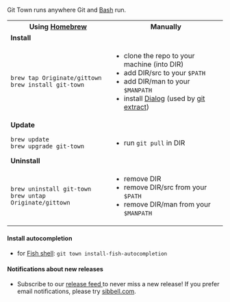 Git Town runs anywhere Git and [Bash](https://www.gnu.org/software/bash/bash.html) run.


<table>
  <tr>
    <th width="300px">
      Using <a href="http://brew.sh">Homebrew</a>
    </th>
    <th width="400px">
      Manually
    </th>
  </tr>
  <tr class="subhead">
    <td colspan="2">
      <b>Install</b>
    </td>
  </tr>
  <tr>
    <td>
      <code>brew tap Originate/gittown</code><br>
      <code>brew install git-town</code>
    </td>
    <td>
      <ul>
        <li>clone the repo to your machine (into DIR)</li>
        <li>add DIR/src to your <code>$PATH</code></li>
        <li>add DIR/man to your <code>$MANPATH</code></li>
        <li>
          install <a href="http://en.wikipedia.org/wiki/Dialog_(software)">Dialog</a>
          (used by <a href="/documentation/commands/git-extract.md">git extract</a>)
        </li>
      </ul>
    </td>
  </tr>
  <tr class="subhead">
    <td colspan="2">
      <b>Update</b>
    </td>
  </tr>
  <tr>
    <td>
      <code>brew update</code><br>
      <code>brew upgrade git-town</code>
    </td>
    <td>
      <ul>
        <li>run <code>git pull</code> in DIR</li>
      </ul>
    </td>
  </tr>
  <tr class="subhead">
    <td colspan="2">
      <b>Uninstall</b>
    </td>
  </tr>
  <tr>
    <td>
      <code>brew uninstall git-town</code><br>
      <code>brew untap Originate/gittown</code>
    </td>
    <td>
      <ul>
        <li>remove DIR</li>
        <li>remove DIR/src from your <code>$PATH</code></li>
        <li>remove DIR/man from your <code>$MANPATH</code></li>
      </ul>
    </td>
  </tr>
</table>


#### Install autocompletion

* for [Fish shell](http://fishshell.com): `git town install-fish-autocompletion`


#### Notifications about new releases

* Subscribe to our
  <a href="https://github.com/Originate/git-town/releases.atom">
  release feed <i class="ion-social-rss accent-color"></i></a> to never miss a new release!
  If you prefer email notifications, please try [sibbell.com](https://sibbell.com).
